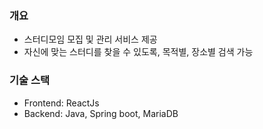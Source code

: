 ### 개요
* 스터디모임 모집 및 관리 서비스 제공
* 자신에 맞는 스터디를 찾을 수 있도록, 목적별, 장소별 검색 가능

### 기술 스택
* Frontend: ReactJs
* Backend: Java, Spring boot, MariaDB
